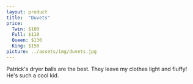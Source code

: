 ```yaml
---
layout: product
title:  "Duvets"
price:
  Twin: $100
  Full: $110
  Queen: $130
  King: $150
picture: ../assets/img/duvets.jpg
---
```


Patrick's dryer balls are the best. They leave my clothes light and fluffy! He's such a cool kid.
